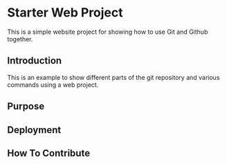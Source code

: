 # Starter Web Project

This is a simple website project for showing how to use Git and Github together.
 
## Introduction

This is an example to show different parts of the git repository and various commands using a web project.

## Purpose

## Deployment

## How To Contribute